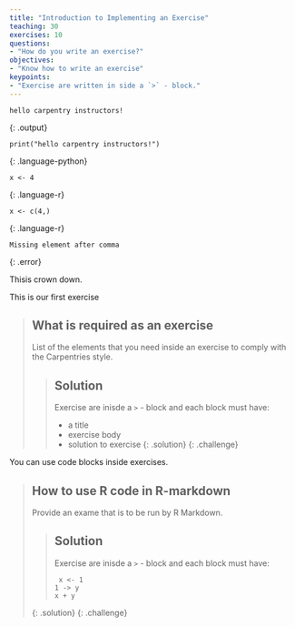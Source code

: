 ```yaml
---
title: "Introduction to Implementing an Exercise"
teaching: 30
exercises: 10
questions:
- "How do you write an exercise?"
objectives:
- "Know how to write an exercise"
keypoints:
- "Exercise are written in side a `>` - block."
---
```


~~~
hello carpentry instructors!
~~~
{: .output}

~~~
print("hello carpentry instructors!")
~~~
{: .language-python}

~~~
x <- 4
~~~
{: .language-r}

~~~
x <- c(4,)
~~~
{: .language-r}

~~~
Missing element after comma
~~~
{: .error}

Thisis crown down.

This is our first exercise

> ## What is required as an exercise
>
> List of the elements that you need inside an exercise
> to comply with the Carpentries style.
>
> > ## Solution
> > Exercise  are inisde a `>` - block and each block must have:
> >
> > - a title
> > - exercise body
> > - solution to exercise
> {: .solution}
{: .challenge}

You can use code blocks inside exercises.

> ## How to use R code in R-markdown
>
> Provide an exame that is to be run by R Markdown.
> 
>
> > ## Solution
> > Exercise  are inisde a `>` - block and each block must have:
> >
> > ```{r}
> >  x <- 1
> > 1 -> y
> > x + y
> > ```
> {: .solution}
{: .challenge}
